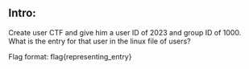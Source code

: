 ## Intro:
Create user CTF and give him a user ID of 2023 and group ID of 1000. <br/>
What is the entry for that user in the linux file of users?<br/>


Flag format: flag{representing_entry}
